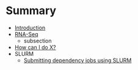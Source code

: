 # Summary

* [Introduction](README.md)
* [RNA-Seq](RNA-Seq.md)
    * subsection
* [How can I do X?](second-question.md)
* SLURM
    * [Submitting dependency jobs using SLURM](slurm.md)

